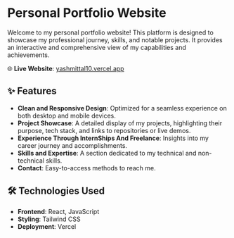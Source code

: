 # Personal Portfolio Website

Welcome to my personal portfolio website! This platform is designed to showcase my professional journey, skills, and notable projects. It provides an interactive and comprehensive view of my capabilities and achievements.

🌐 **Live Website**: [yashmittal10.vercel.app](https://yashmittal10.vercel.app/)

## ✨ Features
- **Clean and Responsive Design**: Optimized for a seamless experience on both desktop and mobile devices.
- **Project Showcase**: A detailed display of my projects, highlighting their purpose, tech stack, and links to repositories or live demos.
- **Experience Through InternShips And Freelance**: Insights into my career journey and accomplishments.
- **Skills and Expertise**: A section dedicated to my technical and non-technical skills.
- **Contact**: Easy-to-access methods to reach me.

## 🛠️ Technologies Used
- **Frontend**: React, JavaScript
- **Styling**:  Tailwind CSS
- **Deployment**: Vercel

